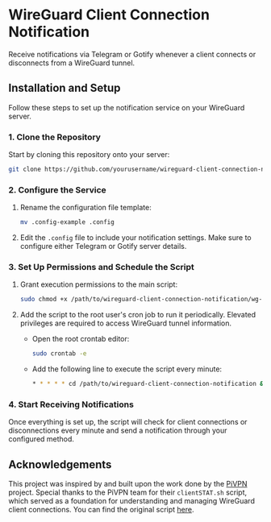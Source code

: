 # WireGuard Client Connection Notification

Receive notifications via Telegram or Gotify whenever a client connects or disconnects from a WireGuard tunnel.

## Installation and Setup

Follow these steps to set up the notification service on your WireGuard server.

### 1. Clone the Repository

Start by cloning this repository onto your server:

```bash
git clone https://github.com/yourusername/wireguard-client-connection-notification.git
```

### 2. Configure the Service

1. Rename the configuration file template:

   ```bash
   mv .config-example .config
   ```

2. Edit the `.config` file to include your notification settings. Make sure to configure either Telegram or Gotify server details.

### 3. Set Up Permissions and Schedule the Script

1. Grant execution permissions to the main script:

   ```bash
   sudo chmod +x /path/to/wireguard-client-connection-notification/wg-clients-guardian
   ```

2. Add the script to the root user's cron job to run it periodically. Elevated privileges are required to access WireGuard tunnel information.

   - Open the root crontab editor:

     ```bash
     sudo crontab -e
     ```

   - Add the following line to execute the script every minute:

     ```bash
     * * * * * cd /path/to/wireguard-client-connection-notification && /path/to/wireguard-client-connection-notification/wg-clients-guardian /path/to/wireguard-client-connection-notification/.config > /dev/null 2>&1
     ```

### 4. Start Receiving Notifications

Once everything is set up, the script will check for client connections or disconnections every minute and send a notification through your configured method.

## Acknowledgements

This project was inspired by and built upon the work done by the [PiVPN](https://github.com/pivpn/pivpn) project. Special thanks to the PiVPN team for their `clientSTAT.sh` script, which served as a foundation for understanding and managing WireGuard client connections. You can find the original script [here](https://github.com/pivpn/pivpn/blob/master/scripts/wireguard/clientSTAT.sh).